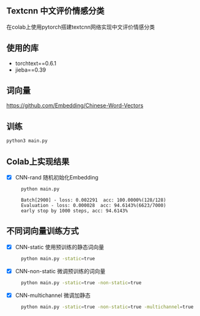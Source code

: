 ## Textcnn 中文评价情感分类
在colab上使用pytorch搭建textcnn网络实现中文评价情感分类

## 使用的库
* torchtext==0.6.1
* jieba==0.39

## 词向量
https://github.com/Embedding/Chinese-Word-Vectors<br>

## 训练
```bash
python3 main.py
```

## Colab上实现结果
- [x] CNN-rand 随机初始化Embedding
    ```bash
      python main.py
    ```
    >
        Batch[2900] - loss: 0.002291  acc: 100.0000%(128/128)
        Evaluation - loss: 0.000028  acc: 94.6143%(6623/7000)
        early stop by 1000 steps, acc: 94.6143%

## 不同词向量训练方式
- [x] CNN-static 使用预训练的静态词向量
    ```bash
      python main.py -static=true
    ```

- [x] CNN-non-static 微调预训练的词向量
    ```bash
      python main.py -static=true -non-static=true
    ```

- [x] CNN-multichannel 微调加静态
    ```bash
      python main.py -static=true -non-static=true -multichannel=true
    ```

